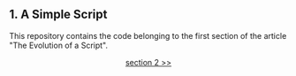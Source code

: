 ## 1. A Simple Script

This repository contains the code belonging to the first section of the article "The Evolution of a Script".

<div>
<p align="center"> <a href="https://github.com/NiklasTiede/tinyHTTPie/tree/2-Sys-Module">section 2 >></a> </p>
</div>
